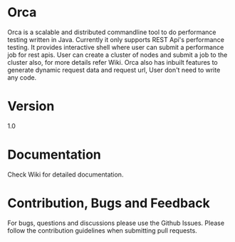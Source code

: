 # Orca
Orca is a scalable and distributed commandline tool to do performance testing written in Java. Currently it only supports REST Api's performance testing. It provides interactive shell where user can submit a performance job for rest apis. User can create a cluster of nodes and submit a job to the cluster also, for more details refer Wiki. Orca also has inbuilt features to generate dynamic request data and request url, User don't need to write any code.

# Version
1.0

# Documentation

Check Wiki for detailed documentation.

# Contribution, Bugs and Feedback

For bugs, questions and discussions please use the Github Issues.
Please follow the contribution guidelines when submitting pull requests.
